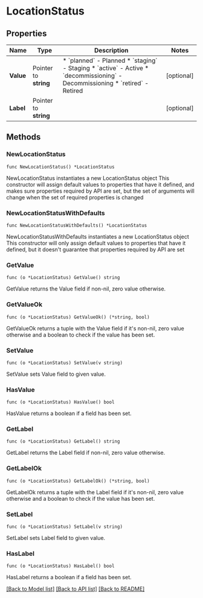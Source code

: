 # LocationStatus

## Properties

Name | Type | Description | Notes
------------ | ------------- | ------------- | -------------
**Value** | Pointer to **string** | * &#x60;planned&#x60; - Planned * &#x60;staging&#x60; - Staging * &#x60;active&#x60; - Active * &#x60;decommissioning&#x60; - Decommissioning * &#x60;retired&#x60; - Retired | [optional] 
**Label** | Pointer to **string** |  | [optional] 

## Methods

### NewLocationStatus

`func NewLocationStatus() *LocationStatus`

NewLocationStatus instantiates a new LocationStatus object
This constructor will assign default values to properties that have it defined,
and makes sure properties required by API are set, but the set of arguments
will change when the set of required properties is changed

### NewLocationStatusWithDefaults

`func NewLocationStatusWithDefaults() *LocationStatus`

NewLocationStatusWithDefaults instantiates a new LocationStatus object
This constructor will only assign default values to properties that have it defined,
but it doesn't guarantee that properties required by API are set

### GetValue

`func (o *LocationStatus) GetValue() string`

GetValue returns the Value field if non-nil, zero value otherwise.

### GetValueOk

`func (o *LocationStatus) GetValueOk() (*string, bool)`

GetValueOk returns a tuple with the Value field if it's non-nil, zero value otherwise
and a boolean to check if the value has been set.

### SetValue

`func (o *LocationStatus) SetValue(v string)`

SetValue sets Value field to given value.

### HasValue

`func (o *LocationStatus) HasValue() bool`

HasValue returns a boolean if a field has been set.

### GetLabel

`func (o *LocationStatus) GetLabel() string`

GetLabel returns the Label field if non-nil, zero value otherwise.

### GetLabelOk

`func (o *LocationStatus) GetLabelOk() (*string, bool)`

GetLabelOk returns a tuple with the Label field if it's non-nil, zero value otherwise
and a boolean to check if the value has been set.

### SetLabel

`func (o *LocationStatus) SetLabel(v string)`

SetLabel sets Label field to given value.

### HasLabel

`func (o *LocationStatus) HasLabel() bool`

HasLabel returns a boolean if a field has been set.


[[Back to Model list]](../README.md#documentation-for-models) [[Back to API list]](../README.md#documentation-for-api-endpoints) [[Back to README]](../README.md)


